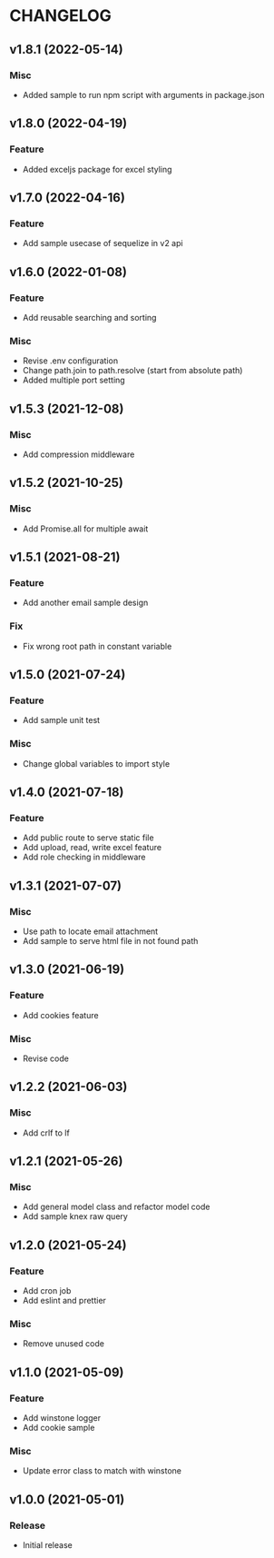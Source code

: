 # CHANGELOG

## v1.8.1 (2022-05-14)
### Misc
* Added sample to run npm script with arguments in package.json

## v1.8.0 (2022-04-19)
### Feature
* Added exceljs package for excel styling

## v1.7.0 (2022-04-16)
### Feature
* Add sample usecase of sequelize in v2 api

## v1.6.0 (2022-01-08)
### Feature
* Add reusable searching and sorting
### Misc
* Revise .env configuration
* Change path.join to path.resolve (start from absolute path)
* Added multiple port setting


## v1.5.3 (2021-12-08)
### Misc
* Add compression middleware

## v1.5.2 (2021-10-25)
### Misc
* Add Promise.all for multiple await

## v1.5.1 (2021-08-21)
### Feature
* Add another email sample design
### Fix
* Fix wrong root path in constant variable

## v1.5.0 (2021-07-24)
### Feature
* Add sample unit test
### Misc
* Change global variables to import style

## v1.4.0 (2021-07-18)
### Feature
* Add public route to serve static file
* Add upload, read, write excel feature
* Add role checking in middleware

## v1.3.1 (2021-07-07)
### Misc
* Use path to locate email attachment
* Add sample to serve html file in not found path

## v1.3.0 (2021-06-19)
### Feature
* Add cookies feature
### Misc
* Revise code

## v1.2.2 (2021-06-03)
### Misc
* Add crlf to lf

## v1.2.1 (2021-05-26)
### Misc
* Add general model class and refactor model code
* Add sample knex raw query

## v1.2.0 (2021-05-24)
### Feature
* Add cron job
* Add eslint and prettier
### Misc
* Remove unused code

## v1.1.0 (2021-05-09)
### Feature
* Add winstone logger
* Add cookie sample
### Misc
* Update error class to match with winstone

## v1.0.0 (2021-05-01)
### Release
* Initial release
